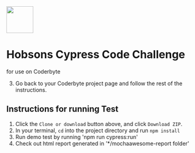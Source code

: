 <img src="https://coderbytestaticimages.s3.amazonaws.com/coderbyte_icon_digital_navy.png" width="70">

# Hobsons Cypress Code Challenge
for use on Coderbyte 

3. Go back to your Coderbyte project page and follow the rest of the instructions.

## Instructions for running Test
1. Click the `Clone or download` button above, and click `Download ZIP`.
2. In your terminal, `cd` into the project directory and run `npm install`
3. Run demo test by running 'npm run cypress:run'
4. Check out html report generated in '*/mochaawesome-report folder'
